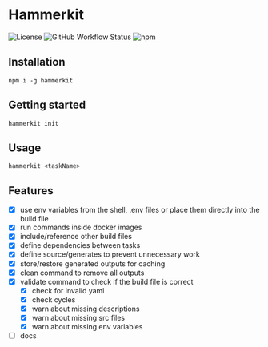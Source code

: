# Hammerkit

![License](https://img.shields.io/npm/l/hammerkit)
![GitHub Workflow Status](https://img.shields.io/github/workflow/status/no0dles/hammerkit/master)
![npm](https://img.shields.io/npm/v/hammerkit)

## Installation

```npm i -g hammerkit```

## Getting started

```hammerkit init```

## Usage
```hammerkit <taskName>```

## Features

- [x] use env variables from the shell, .env files or place them directly into the build file
- [x] run commands inside docker images
- [x] include/reference other build files
- [x] define dependencies between tasks
- [x] define source/generates to prevent unnecessary work
- [x] store/restore generated outputs for caching
- [x] clean command to remove all outputs
- [x] validate command to check if the build file is correct
    - [x] check for invalid yaml
    - [x] check cycles
    - [x] warn about missing descriptions
    - [x] warn about missing src files
    - [x] warn about missing env variables
- [ ] docs
